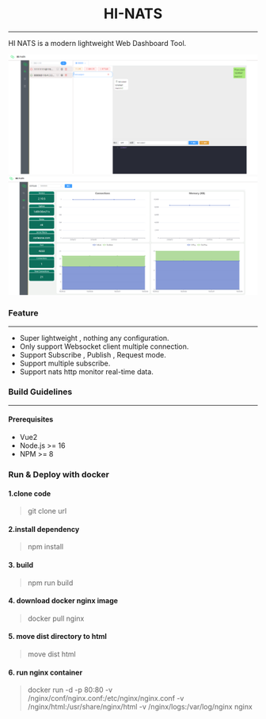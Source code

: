 # <center>HI-NATS</center>
<hr/>

<p> HI NATS is a modern lightweight Web Dashboard Tool.</p>

![img.png](./screenshot/dashboard.png)
![img_1.png](./screenshot/monitor.png)


### Feature
<hr/>

+ Super lightweight , nothing any configuration.
+ Only support Websocket client multiple connection.
+ Support Subscribe , Publish , Request mode.
+ Support multiple subscribe.
+ Support nats http monitor real-time data.

### Build Guidelines
<hr/>

#### Prerequisites
+ Vue2
+ Node.js >= 16
+ NPM >= 8

### Run & Deploy with docker
#### 1.clone code
> git clone url
#### 2.install dependency
> npm install
#### 3. build
> npm run build
#### 4. download docker nginx image
> docker pull nginx
#### 5. move dist directory to html
> move dist html
#### 6. run nginx container 
> docker run -d -p 80:80 -v /nginx/conf/nginx.conf:/etc/nginx/nginx.conf -v /nginx/html:/usr/share/nginx/html -v /nginx/logs:/var/log/nginx nginx



